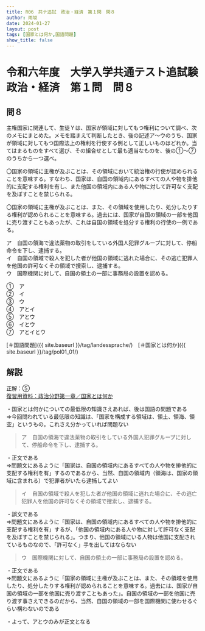 ```yaml
---
title: R06　共テ追試　政治・経済　第１問　問８
author: 雨坂
date: 2024-01-27
layout: post
tags: [国家とは何か,国語問題]
show_title: false
---
```

  
# 令和六年度　大学入学共通テスト追試験　政治・経済　第１問　問８  
  
## 問８  
主権国家に関連して、生徒Ｙは、国家が領域に対してもつ権利について調べ、次のメモにまとめた。メモを踏まえて判断したとき、後の記述ア〜ウのうち、国家が領域に対してもつ国際法上の権利を行使する例として正しいものはどれか。当てはまるものをすべて選び、その組合せとして最も適当なものを、後の①〜⑦のうちから一つ選べ。  
  
〇国家の領域に主権が及ぶことは、その領域において統治権の行使が認められることを意味する。すなわち、国家は、自国の領域内にあるすべての人や物を排他的に支配する権利を有し、また他国の領域内にある人や物に対して許可なく支配を及ぼすことを禁じられる。  
  
〇国家の領域に主権が及ぶことは、また、その領域を使用したり、処分したりする権利が認められることを意味する。過去には、国家が自国の領域の一部を他国に売り渡すこともあったが、これは自国の領域を処分する権利の行使の一例である。  
  
ア　自国の領海で違法薬物の取引をしている外国人犯罪グループに対して、停船命令を下し、逮捕する。  
イ　自国の領域で殺人を犯した者が他国の領域に逃れた場合に、その逃亡犯罪人を他国の許可なくその領域で捜索し、逮捕する。  
ウ　国際機関に対して、自国の領土の一部に事務局の設置を認める。  
  
①　ア  
②　イ  
③　ウ  
④　アとイ  
⑤　アとウ  
⑥　イとウ  
⑦　アとイとウ  
  
[＃国語問題]({{ site.baseurl }}/tag/landessprache/)　[＃国家とは何か]({{ site.baseurl }}/tag/pol01_01/)  
  
## 解説  
正解：⑤  
[復習用資料：政治分野第一章／国家とは何か](https://teacheramesaka.github.io/highschoolpolitics/01_01.html)
  
・国家とは何かについての最低限の知識さえあれば、後は国語の問題である  
⇒今回問われている最低限の知識は、「国家を構成する領域は、領土、領海、領空」というもの。これさえ分かっていれば問題ない  
  
>ア　自国の領海で違法薬物の取引をしている外国人犯罪グループに対して、停船命令を下し、逮捕する。  
  
・正文である  
⇒問題文にあるように「国家は、自国の領域内にあるすべての人や物を排他的に支配する権利を有」するのであるから、当然、自国の領域内（領海は、国家の領域に含まれる）で犯罪者がいたら逮捕してよい  
  
>イ　自国の領域で殺人を犯した者が他国の領域に逃れた場合に、その逃亡犯罪人を他国の許可なくその領域で捜索し、逮捕する。  
  
・誤文である  
⇒問題文にあるように「国家は、自国の領域内にあるすべての人や物を排他的に支配する権利を有」するが、「他国の領域内にある人や物に対して許可なく支配を及ぼすことを禁じられる」。つまり、他国の領域にいる人物は他国に支配されているものなので、「許可なく」手を出してはならない  
  
>ウ　国際機関に対して、自国の領土の一部に事務局の設置を認める。  
  
・正文である  
⇒問題文にあるように「国家の領域に主権が及ぶことは、また、その領域を使用したり、処分したりする権利が認められることを意味する。過去には、国家が自国の領域の一部を他国に売り渡すこともあった」。自国の領域の一部を他国に売り渡す事さえできるのだから、当然、自国の領域の一部を国際機関に使わせるぐらい構わないのである  
  
・よって、アとウのみが正文となる  